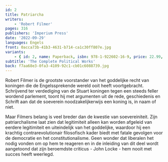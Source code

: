 ```yaml
---
id: 2
title: Patriarcha
writers:
    - 'Robert Filmer'
pages: 316
publishers: 'Imperium Press'
date: '2022-09-29'
languages: Engels
front: 0acca73b-41b3-4631-b714-ca1c30ff807e.jpg
variants:
    - { id: 2, name: Paperback, isbn: 978-1-922602-16-9, price: 22.99, out_of_stock: 0 }
subtitle: 'The Complete Political Works'
back: f7aa68e3-0fa3-4109-92c1-cb01c6088739.jpg
---
```


Robert Filmer is de grootste voorstander van het goddelijke recht van koningen die de Engelssprekende wereld ooit heeft voortgebracht. Schrijvend ter verdediging van de Stuart koningen tegen een steeds feller wordend parlement, toont hij met argumenten uit de rede, geschiedenis en Schrift aan dat de soeverein noodzakelijkerwijs een koning is, in naam of niet.

Maar Filmers belang is veel breder dan de kwestie van soevereiniteit. Zijn patriarchalisme laat zien dat legitimiteit alleen kan worden afgeleid van eerdere legitimiteit en uiteindelijk van het goddelijke, waardoor hij een krachtig contrarevolutionair filosofisch kader biedt met fatale gevolgen voor de democratie en het constitutionalisme. Geen wonder dat liberalen het nodig vonden om op hem te reageren en in de inleiding van dit deel wordt aangetoond dat zijn beroemdste criticus - John Locke - hem nooit met succes heeft weerlegd.
